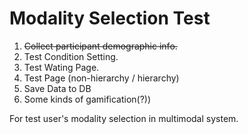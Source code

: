# Modality Selection Test

1. ~~Collect participant demographic info.~~
2. Test Condition Setting.
3. Test Wating Page.
4. Test Page (non-hierarchy / hierarchy)
5. Save Data to DB
6. Some kinds of gamification(?))

For test user's modality selection in multimodal system.
